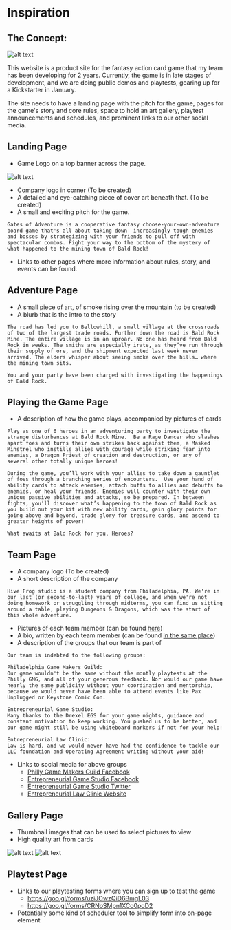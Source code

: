 # Inspiration

## The Concept:

![alt text](https://www.trillygames.com/wp-content/uploads/2017/10/cropped-Logo_NewGold.png "Gates of Adventure Logo")

This website is a product site for the fantasy action card game that my team has been developing for 2 years. Currently, the game is in late stages of development, and we are doing public demos and playtests, gearing up for a Kickstarter in January. 

The site needs to have a landing page with the pitch for the game, pages for the game's story and core rules, space to hold an art gallery, playtest announcements and schedules, and prominent links to our other social media.


## Landing Page

- Game Logo on a top banner across the page.

![alt text](https://www.trillygames.com/wp-content/uploads/2017/10/cropped-Logo_NewGold.png "Gates of Adventure Logo")
- Company logo in corner (To be created)
- A detailed and eye-catching piece of cover art beneath that. (To be created)
- A small and exciting pitch for the game.

```
Gates of Adventure is a cooperative fantasy choose-your-own-adventure board game that's all about taking down  increasingly tough enemies and bosses by strategizing with your friends to pull off with spectacular combos. Fight your way to the bottom of the mystery of what happened to the mining town of Bald Rock!
```
- Links to other pages where more information about rules, story, and events can be found.

## Adventure Page
- A small piece of art, of smoke rising over the mountain (to be created)
- A blurb that is the intro to the story

```
The road has led you to Bellowhill, a small village at the crossroads of two of the largest trade roads. Further down the road is Bald Rock Mine. The entire village is in an uproar. No one has heard from Bald Rock in weeks. The smiths are especially irate, as they’ve run through their supply of ore, and the shipment expected last week never arrived. The elders whisper about seeing smoke over the hills… where the mining town sits.

You and your party have been charged with investigating the happenings of Bald Rock.
```

## Playing the Game Page
- A description of how the game plays, accompanied by pictures of cards

```
Play as one of 6 heroes in an adventuring party to investigate the strange disturbances at Bald Rock Mine.  Be a Rage Dancer who slashes apart foes and turns their own strikes back against them, a Masked Minstrel who instills allies with courage while striking fear into enemies, a Dragon Priest of creation and destruction, or any of several other totally unique heroes! 

During the game, you’ll work with your allies to take down a gauntlet of foes through a branching series of encounters.  Use your hand of ability cards to attack enemies, attach buffs to allies and debuffs to enemies, or heal your friends. Enemies will counter with their own unique passive abilities and attacks, so be prepared. In between fights, you’ll discover what’s happening to the town of Bald Rock as you build out your kit with new ability cards, gain glory points for going above and beyond, trade glory for treasure cards, and ascend to greater heights of power!

What awaits at Bald Rock for you, Heroes?
```


## Team Page
- A company logo (To be created)
- A short description of the company

```
Hive Frog studio is a student company from Philadelphia, PA. We're in our last (or second-to-last) years of college, and when we're not doing homework or struggling through midterms, you can find us sitting around a table, playing Dungeons & Dragons, which was the start of this whole adventure.
```
- Pictures of each team member (can be found [here](https://www.trillygames.com/our-team/))
- A bio, written by each team member (can be found [in the same place](https://www.trillygames.com/our-team/))
- A description of the groups that our team is part of

```
Our team is indebted to the following groups:

Philadelphia Game Makers Guild:
Our game wouldn't be the same without the montly playtests at the Philly GMG, and all of your generous feedback. Nor would our game have nearly the same publicity without your coordination and mentorship, because we would never have been able to attend events like Pax Unplugged or Keystone Comic Con.

Entrepreneurial Game Studio:
Many thanks to the Drexel EGS for your game nights, guidance and constant motivation to keep working. You pushed us to be better, and our game might still be using whiteboard markers if not for your help!

Entrepreneurial Law Clinic:
Law is hard, and we would never have had the confidence to tackle our LLC foundation and Operating Agreement writing without your aid!
```
- Links to social media for above groups
    - [Philly Game Makers Guild Facebook](https://www.facebook.com/groups/gamemakersguildphilly/?ref=group_header)
    - [Entrepreneurial Game Studio Facebook](https://www.facebook.com/egsdrexel/)
    - [Entrepreneurial Game Studio Twitter](https://twitter.com/egsdrexel?lang=en)
    - [Entrepreneurial Law Clinic Website](https://drexel.edu/law/academics/kline-difference/clinics/entrepreneurial-law-clinic/)

## Gallery Page
- Thumbnail images that can be used to select pictures to view
- High quality art from cards

![alt text](https://pbs.twimg.com/media/DkCjNmDV4AApfPZ.jpg "Kobold Scout Art")
![alt text](https://pbs.twimg.com/media/DkCjM_NV4AInK0w.jpg "Hollow Apprentice Art")

## Playtest Page
- Links to our playtesting forms where you can sign up to test the game
    - https://goo.gl/forms/uziJOwzQiD6BmgL03
    - https://goo.gl/forms/CRNoSMpn1XCo0poD2
- Potentially some kind of scheduler tool to simplify form into on-page element

